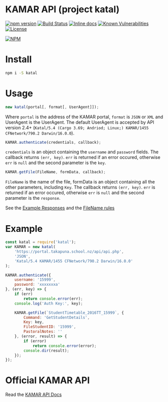 # KAMAR API (project katal)
[![npm version](https://badge.fury.io/js/katal.svg)](https://badge.fury.io/js/katal)
[![Build Status](https://travis-ci.org/TGS-App/API.svg?branch=master)](https://travis-ci.org/TGS-App/API)
[![Inline docs](http://inch-ci.org/github/tgs-app/api.svg?branch=master)](http://inch-ci.org/github/tgs-app/api)
[![Known Vulnerabilities](https://snyk.io/test/github/tgs-app/api/badge.svg)](https://snyk.io/test/github/tgs-app/api)
[![License](https://img.shields.io/badge/license-MIT-yellow.svg?style=flat)](LICENSE)

[![NPM](https://nodei.co/npm/katal.png)](https://npmjs.org/package/katal)

# Install

```sh
npm i -S katal
```

# Usage

```js
new katal(portal[, format[, UserAgent]]);
```
Where `portal` is the address of the KAMAR portal, `format` is `JSON` or `XML` and UserAgent is the UserAgent.
The default UserAgent is accepted by API version 2.4+ (`Katal/5.4 (Cargo 3.69; Andriod; Linux;) KAMAR/1455 CFNetwork/790.2 Darwin/16.0.0`).

```js
KAMAR.authenticate(credentials, callback);
```
`credentials` is an object containing the `username` and `password` fields.
The callback returns `(err, key)`.
`err` is returned if an error occured, otherwise `err` is `null` and the second parameter is the `key`.

```js
KAMAR.getFile(FileName, formData, callback);
```
`FileName` is the name of the file, formData is an object containing all the other parameters, including `Key`.
The callback returns `(err, key)`. `err` is returned if an error occured, otherwise `err` is `null` and the second parameter is the `response`.

See the [Example Responses](Examples) and the [FileName rules](api.md#4-get-more-stuff)

# Example

```js
const katal = require('katal');
var KAMAR = new katal(
    'https://portal.takapuna.school.nz/api/api.php',
    'JSON',
    'Katal/5.4 KAMAR/1455 CFNetwork/790.2 Darwin/16.0.0'
);

KAMAR.authenticate({
    username: '15999',
    password: 'xxxxxxxa'
}, (err, key) => {
    if (err)
        return console.error(err);
    console.log('Auth Key:', key);

    KAMAR.getFile(`StudentTimetable_2016TT_15999`, {
        Command: 'GetStudentDetails',
        Key: key,
        FileStudentID: '15999',
        PastoralNotes: ''
    }, (error, result) => {
        if (error)
            return console.error(error);
        console.dir(result);
    });
});
```

# Official KAMAR API

Read the [KAMAR API Docs](api.md)